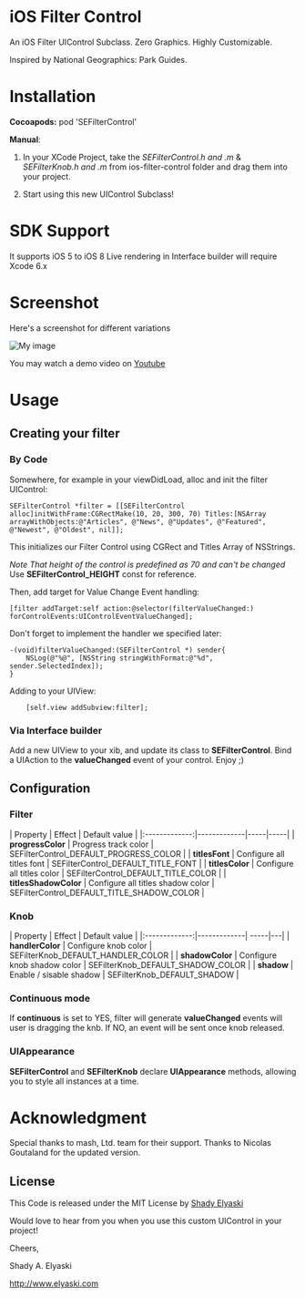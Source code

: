 iOS Filter Control
==================

An iOS Filter UIControl Subclass. Zero Graphics. Highly Customizable.

Inspired by National Geographics: Park Guides.

# Installation

__Cocoapods:__ pod 'SEFilterControl'

__Manual__:

1. In your XCode Project, take the *SEFilterControl.h and .m* & *SEFilterKnob.h and .m* from ios-filter-control folder and drag them into your project. 

2. Start using this new UIControl Subclass!

# SDK Support

It supports iOS 5 to iOS 8
Live rendering in Interface builder will require Xcode 6.x

# Screenshot

Here's a screenshot for different variations

![My image](http://blog.elyaski.com/wp-content/uploads/2012/06/iOS-Simulator-Screen-shot-Jun-16-2012-2.38.16-AM.png)

You may watch a demo video on [Youtube](http://www.youtube.com/watch?v=-lvvLnKPUk8)

# Usage

## Creating your filter
### By Code
Somewhere, for example in your viewDidLoad, alloc and init the filter UIControl:

```
SEFilterControl *filter = [[SEFilterControl alloc]initWithFrame:CGRectMake(10, 20, 300, 70) Titles:[NSArray arrayWithObjects:@"Articles", @"News", @"Updates", @"Featured", @"Newest", @"Oldest", nil]];
```

This initializes our Filter Control using CGRect and Titles Array of NSStrings.

*Note That height of the control is predefined as 70 and can't be changed* Use __SEFilterControl_HEIGHT__ const for reference.

Then, add target for Value Change Event handling:
```
[filter addTarget:self action:@selector(filterValueChanged:) forControlEvents:UIControlEventValueChanged];
```
Don't forget to implement the handler we specified later:

```
-(void)filterValueChanged:(SEFilterControl *) sender{
	NSLog(@"%@", [NSString stringWithFormat:@"%d", sender.SelectedIndex]);
}
```
	
Adding to your UIView:

```
	[self.view addSubview:filter];
```

### Via Interface builder
Add a new UIView to your xib, and update its class to __SEFilterControl__.
Bind a UIAction to the __valueChanged__ event of your control.
Enjoy ;)

## Configuration
### Filter
| Property        | Effect | Default value |
|:-------------:|-------------|-----|-----|
| **progressColor** | Progress track color  | SEFilterControl_DEFAULT_PROGRESS_COLOR |
| **titlesFont** | Configure all titles font  | SEFilterControl_DEFAULT_TITLE_FONT |
| **titlesColor** | Configure all titles color  | SEFilterControl_DEFAULT_TITLE_COLOR |
| **titlesShadowColor** | Configure all titles shadow color  | SEFilterControl_DEFAULT_TITLE_SHADOW_COLOR |

### Knob
| Property        | Effect | Default value |
|:-------------:|-------------| -----|---|
| **handlerColor** | Configure knob color  | SEFilterKnob_DEFAULT_HANDLER_COLOR |
| **shadowColor** | Configure knob shadow color  | SEFilterKnob_DEFAULT_SHADOW_COLOR |
| **shadow** | Enable / sisable shadow  | SEFilterKnob_DEFAULT_SHADOW |

### Continuous mode
If __continuous__ is set to YES, filter will generate __valueChanged__ events will user is dragging the knb. If NO, an event will be sent once knob released.


### UIAppearance
__SEFilterControl__ and __SEFilterKnob__ declare __UIAppearance__ methods, allowing you to style all instances at a time.

# Acknowledgment

Special thanks to mash, Ltd. team for their support.
Thanks to Nicolas Goutaland for the updated version.
       
License
-------

This Code is released under the MIT License by [Shady Elyaski](http://www.elyaski.com)

Would love to hear from you when you use this custom UIControl in your project!

Cheers,

Shady A. Elyaski
  
http://www.elyaski.com
